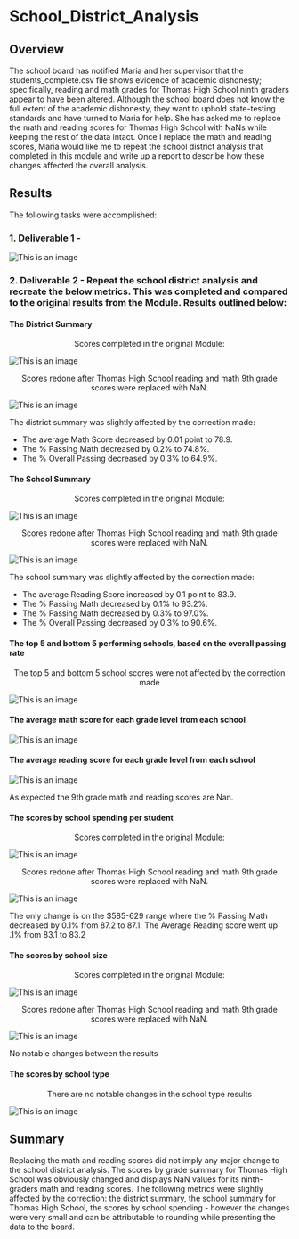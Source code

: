 # School_District_Analysis

## Overview
The school board has notified Maria and her supervisor that the students_complete.csv file shows evidence of academic dishonesty; specifically, reading and math grades for Thomas High School ninth graders appear to have been altered. Although the school board does not know the full extent of the academic dishonesty, they want to uphold state-testing standards and have turned to Maria for help. She has asked me to replace the math and reading scores for Thomas High School with NaNs while keeping the rest of the data intact. Once I replace the math and reading scores, Maria would like me to repeat the school district analysis that completed in this module and write up a report to describe how these changes affected the overall analysis.

## Results
The following tasks were accomplished:

### 1. Deliverable 1 - 
![This is an image](https://github.com/AleksKostrycka/School_District_Analysis/blob/main/Resources/Images%20used%20for%20Deliverable%203/Deliverable%201.png?raw=true)

### 2. Deliverable 2 - Repeat the school district analysis and recreate the below metrics. This was completed and compared to the original results from the Module. Results outlined below:

#### The District Summary

<p align="center"> Scores completed in the original Module:</p>

![This is an image](https://github.com/AleksKostrycka/School_District_Analysis/blob/main/Resources/Images%20used%20for%20Deliverable%203/D2%20District%20Summary%20Pre%20Corr.png?raw=true)

<p align="center">Scores redone after Thomas High School reading and math 9th grade scores were replaced with NaN. </p>

![This is an image](https://github.com/AleksKostrycka/School_District_Analysis/blob/main/Resources/Images%20used%20for%20Deliverable%203/D2%20-%20Distric%20Summary%20After%20Corr.png?raw=true)

The district summary was slightly affected by the correction made:
* The average Math Score decreased by 0.01 point to 78.9.
* The % Passing Math decreased by 0.2% to 74.8%.
* The % Overall Passing decreased by 0.3% to 64.9%.

#### The School Summary

<p align="center"> Scores completed in the original Module:</p>

![This is an image](https://github.com/AleksKostrycka/School_District_Analysis/blob/main/Resources/Images%20used%20for%20Deliverable%203/D2%20School%20Summary%20-%20pre%20corr.png?raw=true)

<p align="center">Scores redone after Thomas High School reading and math 9th grade scores were replaced with NaN. </p>

![This is an image](https://github.com/AleksKostrycka/School_District_Analysis/blob/main/Resources/Images%20used%20for%20Deliverable%203/D2%20School%20Summary%20-%20after%20correction.png?raw=true)

The school summary was slightly affected by the correction made:
* The average Reading Score increased by 0.1 point to 83.9.
* The % Passing Math decreased by 0.1% to 93.2%.
* The % Passing Math decreased by 0.3% to 97.0%.
* The % Overall Passing decreased by 0.3% to 90.6%.

#### The top 5 and bottom 5 performing schools, based on the overall passing rate

<p align="center"> The top 5 and bottom 5 school scores were not affected by the correction made </p>

![This is an image](https://github.com/AleksKostrycka/School_District_Analysis/blob/main/Resources/Images%20used%20for%20Deliverable%203/D2%20Top%205%20and%20Bottom%205%20Schools.png?raw=true)

#### The average math score for each grade level from each school

![This is an image](https://github.com/AleksKostrycka/School_District_Analysis/blob/main/Resources/Images%20used%20for%20Deliverable%203/D2%20Math%20Scores%20by%20Grade.png?raw=true)

#### The average reading score for each grade level from each school

![This is an image](https://github.com/AleksKostrycka/School_District_Analysis/blob/main/Resources/Images%20used%20for%20Deliverable%203/D2%20Reading%20Scores%20by%20Grade.png?raw=true)

As expected the 9th grade math and reading scores are Nan. 

#### The scores by school spending per student

<p align="center"> Scores completed in the original Module:</p>

![This is an image](https://github.com/AleksKostrycka/School_District_Analysis/blob/main/Resources/Images%20used%20for%20Deliverable%203/D2%20Scored%20by%20School%20spending%20before%20corr.png?raw=true)

<p align="center">Scores redone after Thomas High School reading and math 9th grade scores were replaced with NaN. </p>

![This is an image](https://github.com/AleksKostrycka/School_District_Analysis/blob/main/Resources/Images%20used%20for%20Deliverable%203/D2%20Scores%20by%20School%20Spending%20after%20Corr.png?raw=true)

The only change is on the $585-629 range where the % Passing Math decreased by 0.1% from 87.2 to 87.1. The Average Reading score went up .1% from 83.1 to 83.2

#### The scores by school size

<p align="center"> Scores completed in the original Module:</p>

![This is an image](https://github.com/AleksKostrycka/School_District_Analysis/blob/main/Resources/Images%20used%20for%20Deliverable%203/D2%20Scores%20by%20School%20Size%20PRE%20Corr.png?raw=true)

<p align="center">Scores redone after Thomas High School reading and math 9th grade scores were replaced with NaN. </p>

![This is an image](https://github.com/AleksKostrycka/School_District_Analysis/blob/main/Resources/Images%20used%20for%20Deliverable%203/D2%20Scores%20by%20School%20Size%20after%20Corr.png?raw=true)

No notable changes between the results


#### The scores by school type

<p align="center">There are no notable changes in the school type results </p>

![This is an image](https://github.com/AleksKostrycka/School_District_Analysis/blob/main/Resources/Images%20used%20for%20Deliverable%203/D2%20Scores%20by%20School%20Type%20.png?raw=true)

## Summary

Replacing the math and reading scores did not imply any major change to the school district analysis.
The scores by grade summary for Thomas High School was obviously changed and displays NaN values for its ninth-graders math and reading scores.
The following metrics were slightly affected by the correction: the district summary, the school summary for Thomas High School, the scores by school spending - however the changes were very small and can be attributable to rounding while presenting the data to the board. 
